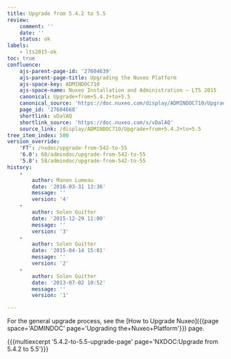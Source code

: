 ```yaml
---
title: Upgrade from 5.4.2 to 5.5
review:
    comment: ''
    date: ''
    status: ok
labels:
    - lts2015-ok
toc: true
confluence:
    ajs-parent-page-id: '27604639'
    ajs-parent-page-title: Upgrading the Nuxeo Platform
    ajs-space-key: ADMINDOC710
    ajs-space-name: Nuxeo Installation and Administration — LTS 2015
    canonical: Upgrade+from+5.4.2+to+5.5
    canonical_source: 'https://doc.nuxeo.com/display/ADMINDOC710/Upgrade+from+5.4.2+to+5.5'
    page_id: '27604668'
    shortlink: vDalAQ
    shortlink_source: 'https://doc.nuxeo.com/x/vDalAQ'
    source_link: /display/ADMINDOC710/Upgrade+from+5.4.2+to+5.5
tree_item_index: 500
version_override:
    'FT': /nxdoc/upgrade-from-542-to-55
    '6.0': 60/admindoc/upgrade-from-542-to-55
    '5.8': 58/admindoc/upgrade-from-542-to-55
history:
    -
        author: Manon Lumeau
        date: '2016-03-31 13:36'
        message: ''
        version: '4'
    -
        author: Solen Guitter
        date: '2015-12-29 11:00'
        message: ''
        version: '3'
    -
        author: Solen Guitter
        date: '2015-04-14 15:01'
        message: ''
        version: '2'
    -
        author: Solen Guitter
        date: '2013-07-02 10:52'
        message: ''
        version: '1'

---
```

For the general upgrade process, see the [How to Upgrade Nuxeo]({{page space='ADMINDOC' page='Upgrading the+Nuxeo+Platform'}}) page.

{{{multiexcerpt '5.4.2-to-5.5-upgrade-page' page='NXDOC:Upgrade from 5.4.2 to 5.5'}}}
